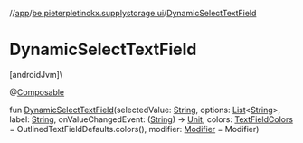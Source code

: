 //[app](../../index.md)/[be.pieterpletinckx.supplystorage.ui](index.md)/[DynamicSelectTextField](-dynamic-select-text-field.md)

# DynamicSelectTextField

[androidJvm]\

@[Composable](https://developer.android.com/reference/kotlin/androidx/compose/runtime/Composable.html)

fun [DynamicSelectTextField](-dynamic-select-text-field.md)(selectedValue: [String](https://kotlinlang.org/api/latest/jvm/stdlib/kotlin/-string/index.html), options: [List](https://kotlinlang.org/api/latest/jvm/stdlib/kotlin.collections/-list/index.html)&lt;[String](https://kotlinlang.org/api/latest/jvm/stdlib/kotlin/-string/index.html)&gt;, label: [String](https://kotlinlang.org/api/latest/jvm/stdlib/kotlin/-string/index.html), onValueChangedEvent: ([String](https://kotlinlang.org/api/latest/jvm/stdlib/kotlin/-string/index.html)) -&gt; [Unit](https://kotlinlang.org/api/latest/jvm/stdlib/kotlin/-unit/index.html), colors: [TextFieldColors](https://developer.android.com/reference/kotlin/androidx/compose/material3/TextFieldColors.html) = OutlinedTextFieldDefaults.colors(), modifier: [Modifier](https://developer.android.com/reference/kotlin/androidx/compose/ui/Modifier.html) = Modifier)
